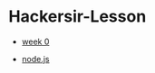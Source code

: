 # Hackersir-Lesson

* [week 0](https://hackmd.io/7NCdZUM0R-SWirP8Mvlj4g)

* [node.js](https://hackmd.io/Y9k_euWFSMut3UKlEx6OAQ)
